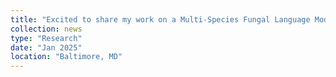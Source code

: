 ```yaml
---
title: "Excited to share my work on a Multi-Species Fungal Language Model that improves ChIP-exo and RNA-Seq coverage predictions in JHU joint lab meeting. Check my <a href='https://storage.googleapis.com/storage.khchao.com/slides/JHU_joint_lab_meeting_2025.pdf' target='_blank'>Slides</a>."
collection: news
type: "Research"
date: "Jan 2025"
location: "Baltimore, MD"
---
```


